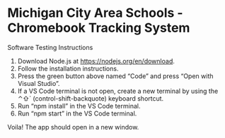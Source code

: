 # Michigan City Area Schools - Chromebook Tracking System

Software Testing Instructions
1. Download Node.js at https://nodejs.org/en/download.
2. Follow the installation instructions.
3. Press the green button above named “Code” and press “Open with Visual Studio”.
4. If a VS Code terminal is not open, create a new terminal by using the ⌃⇧` (control-shift-backquote) keyboard shortcut.
5. Run “npm install” in the VS Code terminal.
6. Run “npm start” in the VS Code terminal.

Voila! The app should open in a new window.
